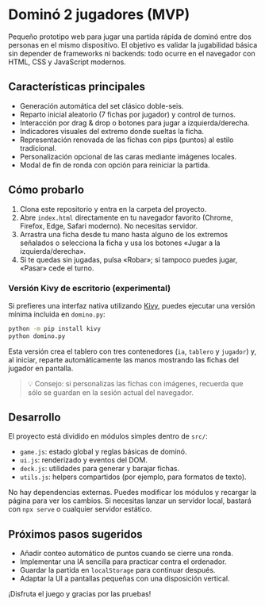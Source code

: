 # Dominó 2 jugadores (MVP)

Pequeño prototipo web para jugar una partida rápida de dominó entre dos personas en el mismo dispositivo. El objetivo es validar la jugabilidad básica sin depender de frameworks ni backends: todo ocurre en el navegador con HTML, CSS y JavaScript modernos.

## Características principales

- Generación automática del set clásico doble-seis.
- Reparto inicial aleatorio (7 fichas por jugador) y control de turnos.
- Interacción por drag & drop o botones para jugar a izquierda/derecha.
- Indicadores visuales del extremo donde sueltas la ficha.
- Representación renovada de las fichas con pips (puntos) al estilo tradicional.
- Personalización opcional de las caras mediante imágenes locales.
- Modal de fin de ronda con opción para reiniciar la partida.

## Cómo probarlo

1. Clona este repositorio y entra en la carpeta del proyecto.
2. Abre `index.html` directamente en tu navegador favorito (Chrome, Firefox, Edge, Safari moderno). No necesitas servidor.
3. Arrastra una ficha desde tu mano hasta alguno de los extremos señalados o selecciona la ficha y usa los botones «Jugar a la izquierda/derecha».
4. Si te quedas sin jugadas, pulsa «Robar»; si tampoco puedes jugar, «Pasar» cede el turno.

### Versión Kivy de escritorio (experimental)

Si prefieres una interfaz nativa utilizando [Kivy](https://kivy.org), puedes ejecutar una versión mínima incluida en `domino.py`:

```bash
python -m pip install kivy
python domino.py
```

Esta versión crea el tablero con tres contenedores (`ia`, `tablero` y `jugador`) y, al iniciar, reparte automáticamente las manos mostrando las fichas del jugador en pantalla.

> 💡 Consejo: si personalizas las fichas con imágenes, recuerda que sólo se guardan en la sesión actual del navegador.

## Desarrollo

El proyecto está dividido en módulos simples dentro de `src/`:

- `game.js`: estado global y reglas básicas de dominó.
- `ui.js`: renderizado y eventos del DOM.
- `deck.js`: utilidades para generar y barajar fichas.
- `utils.js`: helpers compartidos (por ejemplo, para formatos de texto).

No hay dependencias externas. Puedes modificar los módulos y recargar la página para ver los cambios. Si necesitas lanzar un servidor local, bastará con `npx serve` o cualquier servidor estático.

## Próximos pasos sugeridos

- Añadir conteo automático de puntos cuando se cierre una ronda.
- Implementar una IA sencilla para practicar contra el ordenador.
- Guardar la partida en `localStorage` para continuar después.
- Adaptar la UI a pantallas pequeñas con una disposición vertical.

¡Disfruta el juego y gracias por las pruebas!

